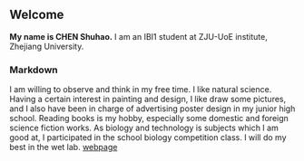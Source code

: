 ## Welcome 
**My name is CHEN Shuhao.** 
I am an IBI1 student at ZJU-UoE institute, Zhejiang University.
### Markdown
I am willing to observe and think in my free time. I like natural science. Having a certain interest in painting and design, I like draw some pictures, and I also have been in charge of advertising poster design in my junior high school. Reading books is my hobby, especially some domestic and foreign science fiction works. As biology and technology is subjects which I am good at, I participated in the school biology competition class. I will do my best in the wet lab. 
[webpage](https://person.zju.edu.cn) 